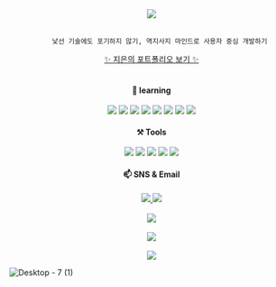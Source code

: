 <div align="center">
	<img src="https://github-production-user-asset-6210df.s3.amazonaws.com/109754988/266089994-9f58ae25-1db5-4263-b867-36e08f89aefb.jpg" />
</div>

<br>
<div align="center">
	
		낯선 기술에도 포기하지 않기, 역지사지 마인드로 사용자 중심 개발하기
	
</div>

<div align="center">
	<a href="https://jieun-portfolio.vercel.app" target="_blank" title="바로가기(새창)">✨ 지은의 포트폴리오 보기 ✨</a>
</div>

<br>
<div align="center">	
  	<h4>🌱 learning</h4>
	<img src="https://img.shields.io/badge/HTML5-E34F26?style=flat&logo=HTML5&logoColor=white" />
	<img src="https://img.shields.io/badge/CSS3-1572B6?style=flat&logo=CSS3&logoColor=white" />
	<img src="https://img.shields.io/badge/JavaScript-F7DF1E?style=flat&logo=JavaScript&logoColor=white" />	
	<img src="https://img.shields.io/badge/TypeScript-3178C6?style=flat&logo=TypeScript&logoColor=white" />
	<img src="https://img.shields.io/badge/React-61DAFB?style=flat&logo=React&logoColor=white" />
	<img src="https://img.shields.io/badge/StyledComponents-DB7093?style=flat&logo=StyledComponents&logoColor=white" />
	<img src="https://img.shields.io/badge/TailwindCSS-06B6D4?style=flat&logo=TailwindCSS&logoColor=white" />
	<img src="https://img.shields.io/badge/Redux-764abc?style=flat&logo=Redux&logoColor=white" />	
</div>

<div align="center">
	<h4>⚒️ Tools</h4>
	<img src="https://img.shields.io/badge/VisualStudioCode-007ACC?style=flat&logo=VisualStudioCode&logoColor=white" />
	<img src="https://img.shields.io/badge/Figma-F24E1E?style=flat&logo=Figma&logoColor=white" />
	<img src="https://img.shields.io/badge/Github-181717?style=flat&logo=github&logoColor=white" />
	<img src="https://img.shields.io/badge/Notion-000000?style=flat&logo=Notion&logoColor=white" />
	<img src="https://img.shields.io/badge/Discord-5865F2?style=flat&logo=Discord&logoColor=white" />
</div>

<div align="center">
	<h4>📫 SNS & Email</h4>
	<a href="https://velog.io/@crg1050/" title="바로가기(새창)" target="_blank">
		<img src="https://img.shields.io/badge/Velog-20C997?style=flat&logo=Velog&logoColor=white" />
	</a>
	<a href="crg1050@gmail.com" title="바로가기(새창)" target="_blank">
		<img src="https://img.shields.io/badge/crg1050@gmail.com-EA4335?style=flat&logo=crg1050@gmail.com&logoColor=white" />
	</a>
</div>

<br>
<div align="center">
	<img src="https://github-readme-stats.vercel.app/api/top-langs/?username=jieun419&layout=compact"><br><br>
	<img src="https://github-readme-stats.vercel.app/api?username=jieun419&show_icons=true">
</div>
<br>
<div align="center">
	<a href="https://hits.seeyoufarm.com"><img src="https://hits.seeyoufarm.com/api/count/incr/badge.svg?url=https%3A%2F%2Fgithub.com%2Fjieun419%2Fhit-counter&count_bg=%233D3D3D&title_bg=%23555555&icon=&icon_color=%23E7E7E7&title=hits&edge_flat=false"/></a>
</div>

![Desktop - 7 (1)](https://github.com/jieun419/jieun419/assets/109754988/f4b2913f-ffef-439f-b6a3-659a9d243cc2)

<!---
jieun419/jieun419 is a ✨ special ✨ repository because its `README.md` (this file) appears on your GitHub profile.
You can click the Preview link to take a look at your changes.
--->
